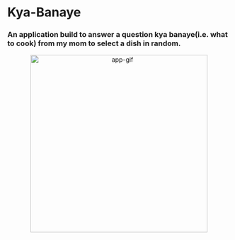 # Kya-Banaye

### An application build to answer a question kya banaye(i.e. what to cook) from my mom to select a dish in random. 

<p align='center'>
<img src='https://user-images.githubusercontent.com/73660174/201077959-ea8d6354-ab9d-405d-b770-a8dca8c5d2c3.gif' alt='app-gif' height='400'/>
</p>
